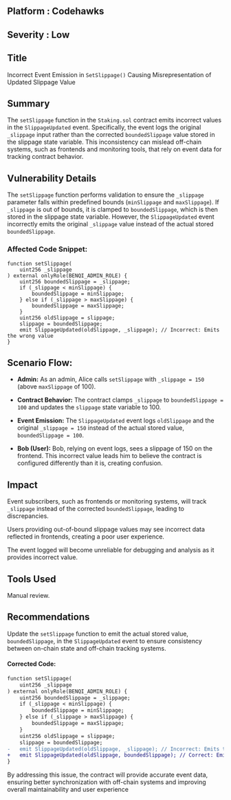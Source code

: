 ## Platform : Codehawks

## Severity : Low

## Title
Incorrect Event Emission in `SetSlippage()` Causing Misrepresentation of Updated Slippage Value


## Summary
The `setSlippage` function in the `Staking.sol` contract emits incorrect values in the `SlippageUpdated` event. Specifically, the event logs the original `_slippage` input rather than the corrected `boundedSlippage` value stored in the slippage state variable. This inconsistency can mislead off-chain systems, such as frontends and monitoring tools, that rely on event data for tracking contract behavior.

## Vulnerability Details
The `setSlippage` function performs validation to ensure the `_slippage` parameter falls within predefined bounds (`minSlippage` and `maxSlippage`). If `_slippage` is out of bounds, it is clamped to `boundedSlippage`, which is then stored in the slippage state variable. However, the `SlippageUpdated` event incorrectly emits the original `_slippage` value instead of the actual stored `boundedSlippage`.

### Affected Code Snippet:
```solidity
function setSlippage(
    uint256 _slippage
) external onlyRole(BENQI_ADMIN_ROLE) {
    uint256 boundedSlippage = _slippage;
    if (_slippage < minSlippage) {
        boundedSlippage = minSlippage;
    } else if (_slippage > maxSlippage) {
        boundedSlippage = maxSlippage;
    }
    uint256 oldSlippage = slippage;
    slippage = boundedSlippage;
    emit SlippageUpdated(oldSlippage, _slippage); // Incorrect: Emits the wrong value
}
```
## Scenario Flow:

* **Admin:** As an admin, Alice calls `setSlippage` with `_slippage = 150` (above `maxSlippage` of 100).

* **Contract Behavior:** The contract clamps `_slippage` to `boundedSlippage = 100` and updates the `slippage` state variable to 100.

* **Event Emission:** The `SlippageUpdated` event logs `oldSlippage` and the original `_slippage = 150` instead of the actual stored value, `boundedSlippage = 100`.

* **Bob (User):** Bob, relying on event logs, sees a slippage of 150 on the frontend. This incorrect value leads him to believe the contract is configured differently than it is, creating confusion.


## Impact

Event subscribers, such as frontends or monitoring systems, will track `_slippage` instead of the corrected `boundedSlippage`, leading to discrepancies.

Users providing out-of-bound slippage values may see incorrect data reflected in frontends, creating a poor user experience.

The event logged will become unreliable for debugging and analysis as it provides incorrect value.

## Tools Used

Manual review.

## Recommendations

Update the `setSlippage` function to emit the actual stored value, `boundedSlippage`, in the `SlippageUpdated` event to ensure consistency between on-chain state and off-chain tracking systems.

#### Corrected Code:
```diff
function setSlippage(
    uint256 _slippage
) external onlyRole(BENQI_ADMIN_ROLE) {
    uint256 boundedSlippage = _slippage;
    if (_slippage < minSlippage) {
        boundedSlippage = minSlippage;
    } else if (_slippage > maxSlippage) {
        boundedSlippage = maxSlippage;
    }
    uint256 oldSlippage = slippage;
    slippage = boundedSlippage;
-   emit SlippageUpdated(oldSlippage, _slippage); // Incorrect: Emits the wrong value
+   emit SlippageUpdated(oldSlippage, boundedSlippage); // Correct: Emits the actual stored value
}
```
By addressing this issue, the contract will provide accurate event data, ensuring better synchronization with off-chain systems and improving overall maintainability and user experience
